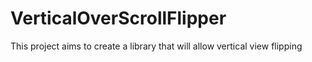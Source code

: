 VerticalOverScrollFlipper
=========================

This project aims to create a library that will allow vertical view flipping 
